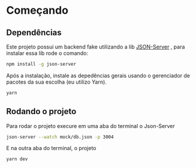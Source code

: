 
# Começando

## Dependências
Este projeto possui um backend fake utilizando a lib [JSON-Server](https://www.npmjs.com/package/json-server) , para instalar essa lib rode o comando:

```bash
npm install -g json-server
```
Após a instalação, instale as depedências gerais usando o gerenciador de pacotes da sua escolha (eu utilizo Yarn).
```bash
yarn 
```

## Rodando o projeto

Para rodar o projeto execure em uma aba do terminal o Json-Server

```bash
json-server --watch mock/db.json -p 3004
```
E na outra aba do terminal, o projeto
```bash
yarn dev
```


